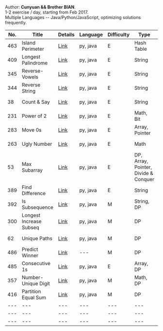 Author: **Cunyuan && Brother BIAN**. <br>
1-2 exercise / day, starting from Feb 2017.<br>
Multiple Languages -- Java/Python/JavaScript, optimizing solutions frequently. <br>

| No. | Title | Details | Language | Difficulty | Type | Week |
| --- | --- | --- | --- | --- | --- | --- |
| 463 | Island Perimeter | [Link](https://leetcode.com/problems/island-perimeter/) | py, java | E | Hash Table | 2/12-2/19 |
| 409 | Longest Palindrome | [Link](https://leetcode.com/problems/longest-palindrome/) | py, java | E | String | 2/12-2/19 |
| 345 | Reverse-Vowels | [Link](https://leetcode.com/problems/reverse-vowels-of-a-string/) | py, java | E | String | 2/12-2/19 |
| 344 | Reverse String | [Link](https://leetcode.com/problems/reverse-string/) | py, java | E | String | 2/12-2/19 |
| 38 | Count & Say | [Link](https://leetcode.com/problems/count-and-say/) | py, java | E | String | 2/12-2/19 |
| 231 | Power of 2 | [Link](https://leetcode.com/problems/power-of-two/) | py, java | E | Math, Bit | 2/12-2/19 |
| 283 | Move 0s | [Link](https://leetcode.com/problems/move-zeroes/) | py, java | E | Array, Pointer | 2/12-2/19 |
| 263 | Ugly Number | [Link](https://leetcode.com/problems/ugly-number/) | py, java | E | Math | 2/12-2/19 |
| 53 | Max Subarray | [Link](https://leetcode.com/problems/maximum-subarray/) | py, java | E | DP, Array, Pointer,<br> Divide & Conquer | 2/12-2/19 |
| 389 | Find Difference | [Link](https://leetcode.com/problems/find-the-difference/) | py, java | E | String | 2/12-2/19 |
| 392 | Is Subsequence | [Link](https://leetcode.com/problems/is-subsequence/) | py, java | M | String, DP | 2/12-2/19 |
| 300 | Longest Increase Subseq | [Link](https://leetcode.com/problems/longest-increasing-subsequence/?tab=Description) | py, java | M | DP | 2/20-2/27 |
| 62 | Unique Paths | [Link](https://leetcode.com/problems/unique-paths/?tab=Description) | py, java | M | DP | 2/20-2/27 |
| 486 | Predict Winner | [Link](https://leetcode.com/problems/predict-the-winner/?tab=Description) | --- | M | DP | 2/20-2/27 |
| 485 | Consecutive 1s | [Link](https://leetcode.com/problems/max-consecutive-ones/?tab=Description) | py, java | E | Array, DP | 2/20-2/27 |
| 357 | Number-Unique Digit | [Link](https://leetcode.com/problems/count-numbers-with-unique-digits/?tab=Description) | py, java | M | Math, DP | 2/20-2/27 |
| 416 | Partition Equal Sum | [Link](https://leetcode.com/problems/partition-equal-subset-sum/?tab=Description) | py, java | M | DP | 2/20-2/27 |
| --- | --- | --- | --- | --- | --- | --- |
| --- | --- | --- | --- | --- | --- | --- |
| --- | --- | --- | --- | --- | --- | --- |

